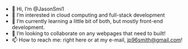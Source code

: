 - 👋 Hi, I’m @JasonSmi1
- 👀 I’m interested in cloud computing and full-stack development
- 🌱 I’m currently learning a little bit of both, but mostly front-end development.
- 💞️ I’m looking to collaborate on any webpages that need to built!
- 📫 How to reach me: right here or at my e-mail, jp96smith@gmail.com!

<!---
JasonSmi1/JasonSmi1 is a ✨ special ✨ repository because its `README.md` (this file) appears on your GitHub profile.
You can click the Preview link to take a look at your changes.
--->
